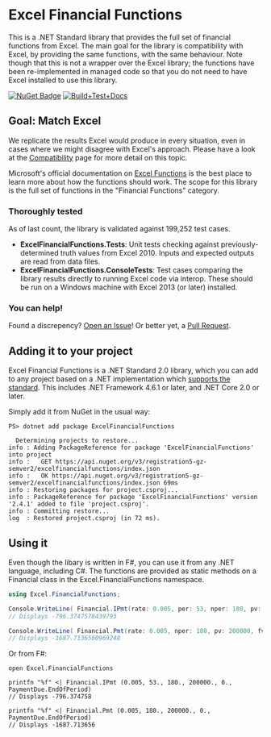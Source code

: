 # Excel Financial Functions

This is a .NET Standard library that provides the full set of financial functions from Excel. The main goal for the library is compatibility with Excel, by providing the same functions, with the same behaviour. Note though that this is not a wrapper over the Excel library; the functions have been re-implemented in managed code so that you do not need to have Excel installed to use this library.

[![NuGet Badge](https://img.shields.io/nuget/v/ExcelFinancialFunctions.svg?style=flat)](https://www.nuget.org/packages/ExcelFinancialFunctions/)
[![Build+Test+Docs](https://github.com/fsprojects/ExcelFinancialFunctions/actions/workflows/push-master.yml/badge.svg)](https://github.com/fsprojects/ExcelFinancialFunctions/actions/workflows/push-master.yml)

## Goal: Match Excel 

We replicate the results Excel would produce in every situation,
even in cases where we might disagree with Excel\'s approach. Please have a look at the [Compatibility](http://fsprojects.github.io/ExcelFinancialFunctions/compatibility.html) page for more detail on this topic.

Microsoft\'s official documentation on [Excel Functions](https://support.microsoft.com/en-us/office/excel-functions-by-category-5f91f4e9-7b42-46d2-9bd1-63f26a86c0eb) is the best place to learn more about how the functions should work. The scope for this library is the full set of functions in the "Financial Functions" category.

### Thoroughly tested

As of last count, the library is validated against 199,252 test cases.

* **ExcelFinancialFunctions.Tests**: Unit tests checking against previously-determined truth values from Excel 2010. Inputs and expected outputs are read from data files.
* **ExcelFinancialFunctions.ConsoleTests**: Test cases comparing the library results directly to running Excel code via interop. These should be run on a Windows machine with Excel 2013 (or later) installed.  

### You can help!

Found a discrepency? [Open an Issue](https://github.com/fsprojects/ExcelFinancialFunctions/issues)! Or better yet, a [Pull Request](https://github.com/fsprojects/ExcelFinancialFunctions/pulls).

## Adding it to your project

Excel Financial Functions is a .NET Standard 2.0 library, which you can add to any project
based on a .NET implementation which [supports the standard](https://docs.microsoft.com/en-us/dotnet/standard/net-standard). This includes .NET Framework 4.6.1 or later, and .NET Core 2.0 or later.

Simply add it from NuGet in the usual way:

```
PS> dotnet add package ExcelFinancialFunctions

  Determining projects to restore...
info : Adding PackageReference for package 'ExcelFinancialFunctions' into project 
info :   GET https://api.nuget.org/v3/registration5-gz-semver2/excelfinancialfunctions/index.json
info :   OK https://api.nuget.org/v3/registration5-gz-semver2/excelfinancialfunctions/index.json 69ms
info : Restoring packages for project.csproj...
info : PackageReference for package 'ExcelFinancialFunctions' version '2.4.1' added to file 'project.csproj'.
info : Committing restore...
log  : Restored project.csproj (in 72 ms).
```

## Using it

Even though the libary is written in F#, you can use it from any .NET language, including C#. The functions are provided as static methods on a Financial class in the Excel.FinancialFunctions namespace.

``` c#
using Excel.FinancialFunctions;

Console.WriteLine( Financial.IPmt(rate: 0.005, per: 53, nper: 180, pv: 200000, fv: 0, typ: PaymentDue.EndOfPeriod) );
// Displays -796.3747578439793

Console.WriteLine( Financial.Pmt(rate: 0.005, nper: 180, pv: 200000, fv: 0, typ: PaymentDue.EndOfPeriod) );
// Displays -1687.7136560969248
```

Or from F#:

```F#
open Excel.FinancialFunctions

printfn "%f" <| Financial.IPmt (0.005, 53., 180., 200000., 0., PaymentDue.EndOfPeriod) 
// Displays -796.374758

printfn "%f" <| Financial.Pmt (0.005, 180., 200000., 0., PaymentDue.EndOfPeriod) 
// Displays -1687.713656
```
